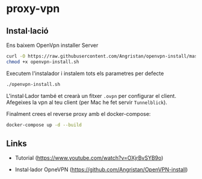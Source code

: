# proxy-vpn

## Instal·lació

Ens baixem OpenVpn installer Server

```bash
curl -O https://raw.githubusercontent.com/Angristan/openvpn-install/master/openvpn-install.sh
chmod +x openvpn-install.sh
```

Executem l'instalador i instalem tots els parametres per defecte

```bash
./openvpn-install.sh
```

L'instal·Lador també et crearà un fitxer `.ovpn` per configurar el client. Afegeixes la vpn al teu client (per Mac he fet servir `Tunnelblick`).

Finalment crees el reverse proxy amb el docker-compose:

```bash
docker-compose up -d --build
```

## Links

- Tutorial (https://www.youtube.com/watch?v=OXjrBvSYB9o)

- Instal·lador OpneVPN (https://github.com/Angristan/OpenVPN-install)
